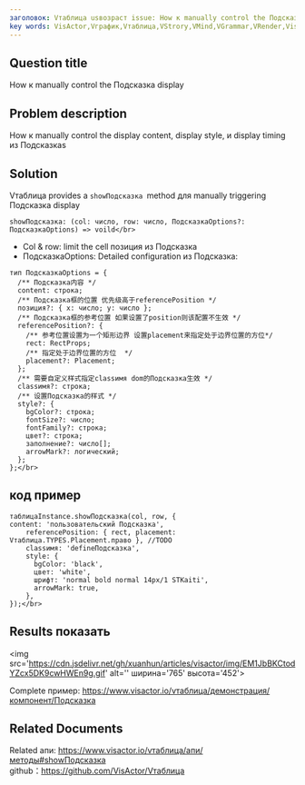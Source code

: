 ```yaml
---
заголовок: Vтаблица usвозраст issue: How к manually control the Подсказка display</br>
key words: VisActor,Vграфик,Vтаблица,VStrory,VMind,VGrammar,VRender,Visualization,график,данные,таблица,Graph,Gis,LLM
---
```

## Question title

How к manually control the Подсказка display</br>


## Problem description

How к manually control the display content, display style, и display timing из Подсказкаs</br>


## Solution

Vтаблица provides a `showПодсказка `method для manually triggering Подсказка display</br>
```
showПодсказка: (col: число, row: число, ПодсказкаOptions?: ПодсказкаOptions) => voild</br>
```
*  Col & row: limit the cell позиция из Подсказка</br>
*  ПодсказкаOptions: Detailed configuration из Подсказка:</br>
```
тип ПодсказкаOptions = {
  /** Подсказка内容 */
  content: строка;
  /** Подсказка框的位置 优先级高于referencePosition */
  позиция?: { x: число; y: число };
  /** Подсказка框的参考位置 如果设置了position则该配置不生效 */
  referencePosition?: {
    /** 参考位置设置为一个矩形边界 设置placement来指定处于边界位置的方位*/
    rect: RectProps;
    /** 指定处于边界位置的方位  */
    placement?: Placement;
  };
  /** 需要自定义样式指定classимя dom的Подсказка生效 */
  classимя?: строка;
  /** 设置Подсказка的样式 */
  style?: {
    bgColor?: строка;
    fontSize?: число;
    fontFamily?: строка;
    цвет?: строка;
    заполнение?: число[];
    arrowMark?: логический;
  };
};</br>
```
## код пример

```
таблицаInstance.showПодсказка(col, row, {
content: 'пользовательский Подсказка',
    referencePosition: { rect, placement: Vтаблица.TYPES.Placement.право }, //TODO
    classимя: 'defineПодсказка',
    style: {
      bgColor: 'black',
      цвет: 'white',
      шрифт: 'normal bold normal 14px/1 STKaiti',
      arrowMark: true,
    },
});</br>
```
## Results показать

<img src='https://cdn.jsdelivr.net/gh/xuanhun/articles/visactor/img/EM1JbBKCtodYZcx5DK9cwHWEn9g.gif' alt='' ширина='765' высота='452'>

Complete пример: https://www.visactor.io/vтаблица/демонстрация/компонент/Подсказка</br>
## Related Documents

Related апи: https://www.visactor.io/vтаблица/апи/методы#showПодсказка</br>
github：https://github.com/VisActor/Vтаблица</br>



